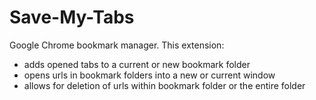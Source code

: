 Save-My-Tabs
============

Google Chrome bookmark manager. This extension:
  - adds opened tabs to a current or new bookmark folder
  - opens urls in bookmark folders into a new or current window
  - allows for deletion of urls within bookmark folder or the entire folder
